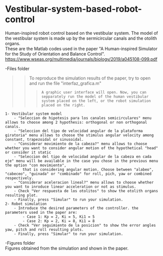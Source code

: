 # Vestibular-system-based-robot-control
Human-inspired robot control based on the vestibular system. The model of the vestibular system is made up by the sermicircular canals and the otolith organs.  
These are the Matlab codes used in the paper "A Human-inspired Simulator for the Study of Orientation and Balance Control".   https://www.wseas.org/multimedia/journals/biology/2019/a045108-099.pdf  

-Files folder
>>	To reproduce the simulation results of the paper, try to open and run the file "interfaz_grafica.m"
>>>		A graphic user interface will open. Now, you can sepparately run the model of the human vestibular system placed on the left, or the robot simulation placed on the right.  
	1- Vestibular system model  
		- "Seleccion de hipotesis para los canales semicirculares" menu allows to choose among 2 hypothesis: orthogonal or non orthogonal canals.
		- "Seleccion del tipo de velocidad angular de la plataforma giratoria" menu allows to choose the stimulus angular velocity among constant, trapezoidal or sinusoidal.  
		- "Considerar movimiento de la cabeza?" menu allows to choose whether you want to consider angular motion of the hypothetical "head" or consider it static  
		- "Seleccion del tipo de velocidad angular de la cabeza en cada eje" menu will be available in the case you chose in the previous menu the option "con movimiento",  
			that is considering angular motion. Choose between "alabeo", "cabeceo", "guinada" or "combinado" for roll, pich, yaw or combined respectively.  
		- "Considerar aceleracion lineal?" menu allows to choose whether you want to inroduce linear acceleration or not as stimulus.  
		- Check "Ver respuesta de los otolitos" to show the otolith organs resulting plot.  
		- Finally, press "Simular" to run your simulation.  
	2- Robot simulation  
		- Introduce the desired parameters of the controller. the parameters used in the paper are:  
			- Case 1: Kp = 2, Ki = 5, Ki1 = 5  
			- Case 2: Kp = 2, Ki = 8, Ki1 = 8  
		- Check "Ver seguimiento de la posicion" to show the error angles yaw, pitch and roll resulting plots.  
		- Finally, press "Simular" to run your simulation.  
-Figures folder  
	Figures obtained from the simulation and shown in the paper.
